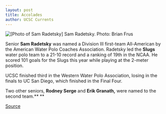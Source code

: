 ```yaml
---
layout: post
title: Accolades
author: UCSC Currents
---
```


![\[Photo of Sam Radetsky\]][2] Sam Radetsky. Photo: Brian Frus

Senior **Sam Radetsky** was named a Division III first-team All-American by the American Water Polo Coaches Association. Radetsky led the **Slugs** water polo team to a 21-10 record and a ranking of 19th in the NCAA. He scored 101 goals for the Slugs this year while playing at the 2-meter position.

UCSC finished third in the Western Water Polo Association, losing in the finals to UC San Diego, which finished in the Final Four.

Two other seniors, **Rodney Serge** and **Erik Granath,** were named to the second team.** **  

[2]: http://www1.ucsc.edu/oncampus/currents/98-99/art/radetsky_sam.jpg

[Source](http://www1.ucsc.edu/oncampus/currents/98-99/01-11/accolades.htm "Permalink to ")
